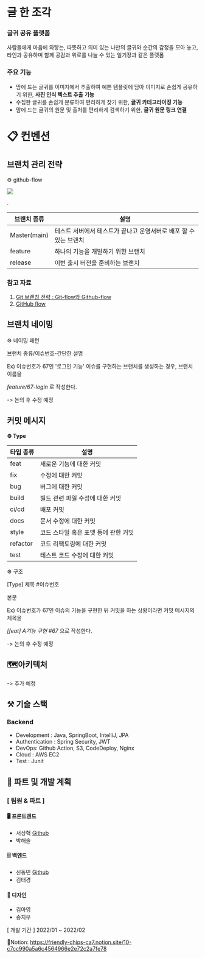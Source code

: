 # 글 한 조각

### 글귀 공유 플랫폼

사람들에게 마음에 와닿는, 따뜻하고 의미 있는 나만의 글귀와 순간의 감정을 모아 놓고, 타인과 공유하며 함께 공감과 위로를 나눌 수 있는 일기장과 같은 플랫폼

### 주요 기능
- 맘에 드는 글귀를 이미지에서 추출하여 예쁜 템플릿에 담아 이미지로 손쉽게 공유하기 위한, **사진 인식 텍스트 추출 기능**
- 수집한 글귀를 손쉽게 분류하여 편리하게 찾기 위한, **글귀 카테고라이징 기능**
- 맘에 드는 글귀의 원문 및 출처를 편리하게 검색하기 위한, **글귀 원문 링크 연결**


# 📋 컨벤션
## 브랜치 관리 전략
⚙️ github-flow

![](https://lh3.googleusercontent.com/h5H7FB2-aBPVThE4ZlZt919Fl9CstlD17NlJoODMKOlMEHmEV0encsCR2KmJ4yc6JwMsqoyv7u3jWVtW17Q3EqcHzPxUya85fRwRjgDlL2BapLtarQiu-SnjpUjyC2weng-PAXwx)

.

| 브랜치 종류  | 설명                                                         |
| ------------ | ------------------------------------------------------------ |
| Master(main) | 테스트 서버에서 테스트가 끝나고 운영서버로 배포 할 수 있는 브랜치 |
| feature      | 하나의 기능을 개발하기 위한 브랜치                           |
| release | 이번 출시 버전을 준비하는 브랜치             |

### 참고 자료
1. [Git 브랜칭 전략 : Git-flow와 Github-flow](https://hellowoori.tistory.com/56)
2. [GitHub flow](https://docs.github.com/en/get-started/quickstart/github-flow)

## 브랜치 네이밍
⚙️ 네이밍 패턴

브랜치 종류/이슈번호-간단한 설명	

Ex) 이슈번호가 67인 '로그인 기능' 이슈를 구현하는 브랜치를 생성하는 경우, 브랜치 이름을

*feature/67-login* 로 작성한다.

-> 논의 후 수정 예정

## 커밋 메시지


**⚙️ Type**

| 타입 종류 | 설명                                 |
| --------- | ------------------------------------ |
| feat      | 새로운 기능에 대한 커밋              |
| fix       | 수정에 대한 커밋                     |
| bug       | 버그에 대한 커밋                     |
| build     | 빌드 관련 파일 수정에 대한 커밋      |
| ci/cd     | 배포 커밋                            |
| docs      | 문서 수정에 대한 커밋                |
| style     | 코드 스타일 혹은 포맷 등에 관한 커밋 |
| refactor  | 코드 리팩토링에 대한 커밋            |
| test      | 테스트 코드 수정에 대한 커밋         |


⚙️ 구조

[Type] 제목 #이슈번호

본문

Ex) 이슈번호가 67인 이슈의 기능을 구현한 뒤 커밋을 하는 상황이라면 커밋 메시지의 제목을

*[feat] A기능 구현 #67* 으로 작성한다.

-> 논의 후 수정 예정

## 🗺️아키텍처

-> 추가 예정

## ⚒️ 기술 스택

### Backend
-   Development : Java, SpringBoot, IntelliJ, JPA
-   Authentication : Spring Security, JWT
-   DevOps: Github Action, S3, CodeDeploy, Nginx
-   Cloud : AWS EC2
-   Test : Junit

## 👥 파트 및 개발 계획
### [ 팀원 & 파트 ]
#### 🖥️ 프론트엔드
- 서상혁 [Github](https://github.com/SeoSang)
- 박해솔

#### 🗄️ 백엔드
- 신동민 [Github](https://github.com/carnival77)
- 김태경

#### 🎨 디자인
- 김아영
- 송지우


[ 개발 기간 ] 2022/01 ~ 2022/02

📑Notion: https://friendly-chips-ca7.notion.site/10-c7cc990a5a6c4564966e2e72c2a7fe78
